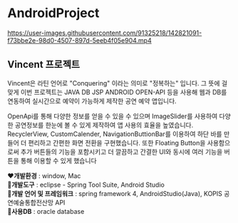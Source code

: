 # AndroidProject



https://user-images.githubusercontent.com/91325218/142821091-f73bbe2e-98d0-4507-897d-5eeb4f05e904.mp4

## Vincent 프로젝트
Vincent은 라틴 언어로 "Conquering" 이라는 의미로 "정복하는" 입니다.
그 뜻에 걸맞게 이번 프로젝트는 JAVA DB JSP ANDROID OPEN-API 등을 사용해 웹과 DB를 연동하여 실시간으로 예약이 가능하게 제작한 공연 예약 앱입니다.

OpenApi를 통해 다양한 정보를 얻을 수 있을 수 있으며 ImageSlider를 사용하여 다양한 공연정보를 한눈에 볼 수 있게 제작하여 앱 사용의 효율을 높였습니다. RecyclerView, CustomCalender, NavigationButtionBar를 이용하여 하단 바를 만들어 더 편리하고 간편한 화면 전환을 구현했습니다. 또한 Floating Button을 사용함으로써 추가 버튼들의 기능을 포함시키고 더 깔끔하고 간결한 UI와 동시에 여러 기능을 버튼을 통해 이용할 수 있게 했습니다


:heart:**개발환경** : window, Mac <br>
:orange_heart:**개발도구** : eclipse - Spring Tool Suite, Android Studio <br>
:yellow_heart:**개발 언어 및 프레임워크** : spring framework 4, AndroidStudio(Java), KOPIS 공연예술통합전산망 API <br>
:purple_heart:**사용DB** : oracle database 
